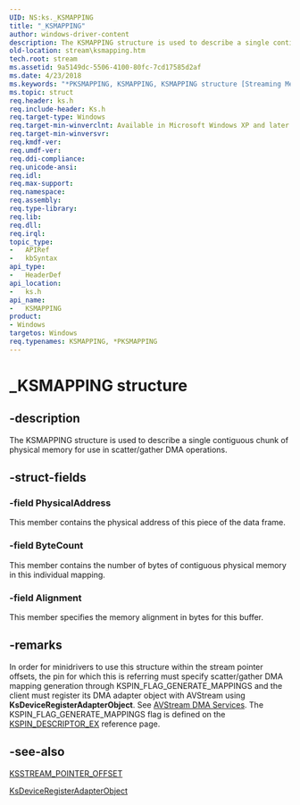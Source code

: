 ```yaml
---
UID: NS:ks._KSMAPPING
title: "_KSMAPPING"
author: windows-driver-content
description: The KSMAPPING structure is used to describe a single contiguous chunk of physical memory for use in scatter/gather DMA operations.
old-location: stream\ksmapping.htm
tech.root: stream
ms.assetid: 9a5149dc-5506-4100-80fc-7cd17585d2af
ms.date: 4/23/2018
ms.keywords: "*PKSMAPPING, KSMAPPING, KSMAPPING structure [Streaming Media Devices], PKSMAPPING, PKSMAPPING structure pointer [Streaming Media Devices], _KSMAPPING, avstruct_65f80fd5-14a6-431b-a1b6-e6c3d18302d3.xml, ks/KSMAPPING, ks/PKSMAPPING, stream.ksmapping"
ms.topic: struct
req.header: ks.h
req.include-header: Ks.h
req.target-type: Windows
req.target-min-winverclnt: Available in Microsoft Windows XP and later operating systems and in Microsoft DirectX 8.0 and later versions.
req.target-min-winversvr: 
req.kmdf-ver: 
req.umdf-ver: 
req.ddi-compliance: 
req.unicode-ansi: 
req.idl: 
req.max-support: 
req.namespace: 
req.assembly: 
req.type-library: 
req.lib: 
req.dll: 
req.irql: 
topic_type:
-	APIRef
-	kbSyntax
api_type:
-	HeaderDef
api_location:
-	ks.h
api_name:
-	KSMAPPING
product:
- Windows
targetos: Windows
req.typenames: KSMAPPING, *PKSMAPPING
---
```


# _KSMAPPING structure


## -description


The KSMAPPING structure is used to describe a single contiguous chunk of physical memory for use in scatter/gather DMA operations. 


## -struct-fields




### -field PhysicalAddress

This member contains the physical address of this piece of the data frame.


### -field ByteCount

This member contains the number of bytes of contiguous physical memory in this individual mapping.


### -field Alignment

This member specifies the memory alignment in bytes for this buffer.


## -remarks



In order for minidrivers to use this structure within the stream pointer offsets, the pin for which this is referring must specify scatter/gather DMA mapping generation through KSPIN_FLAG_GENERATE_MAPPINGS and the client must register its DMA adapter object with AVStream using <b>KsDeviceRegisterAdapterObject</b>. See <a href="https://msdn.microsoft.com/ba1c525b-26b0-4778-b58b-f4169cfb972e">AVStream DMA Services</a>. The KSPIN_FLAG_GENERATE_MAPPINGS flag is defined on the <a href="https://msdn.microsoft.com/library/windows/hardware/ff563534">KSPIN_DESCRIPTOR_EX</a> reference page.




## -see-also




<a href="https://msdn.microsoft.com/library/windows/hardware/ff567140">KSSTREAM_POINTER_OFFSET</a>



<a href="https://msdn.microsoft.com/library/windows/hardware/ff561687">KsDeviceRegisterAdapterObject</a>
 

 

